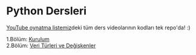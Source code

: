 # Python Dersleri
[YouTube oynatma listemiz](https://www.youtube.com/playlist?list=PLi2glt6IPZ0UxXtsUj2h4CWuE8b-xobbG)deki tüm ders videolarının kodları tek repo'da! :)

1.Bölüm: [Kurulum](https://www.youtube.com/watch?v=EGTltANA2hM&list=PLi2glt6IPZ0UxXtsUj2h4CWuE8b-xobbG&index=1&pp=gAQBiAQB)  
2.Bölüm: [Veri Türleri ve Değişkenler](https://www.youtube.com/watch?v=ABC)
